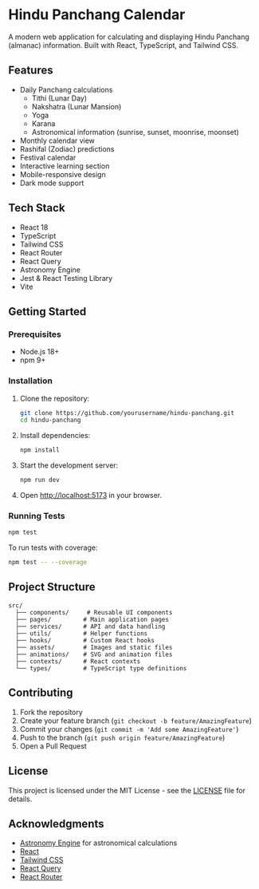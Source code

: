 # Hindu Panchang Calendar

A modern web application for calculating and displaying Hindu Panchang (almanac) information. Built with React, TypeScript, and Tailwind CSS.

## Features

- Daily Panchang calculations
  - Tithi (Lunar Day)
  - Nakshatra (Lunar Mansion)
  - Yoga
  - Karana
  - Astronomical information (sunrise, sunset, moonrise, moonset)
- Monthly calendar view
- Rashifal (Zodiac) predictions
- Festival calendar
- Interactive learning section
- Mobile-responsive design
- Dark mode support

## Tech Stack

- React 18
- TypeScript
- Tailwind CSS
- React Router
- React Query
- Astronomy Engine
- Jest & React Testing Library
- Vite

## Getting Started

### Prerequisites

- Node.js 18+
- npm 9+

### Installation

1. Clone the repository:
   ```bash
   git clone https://github.com/yourusername/hindu-panchang.git
   cd hindu-panchang
   ```

2. Install dependencies:
   ```bash
   npm install
   ```

3. Start the development server:
   ```bash
   npm run dev
   ```

4. Open [http://localhost:5173](http://localhost:5173) in your browser.

### Running Tests

```bash
npm test
```

To run tests with coverage:
```bash
npm test -- --coverage
```

## Project Structure

```
src/
  ├── components/     # Reusable UI components
  ├── pages/         # Main application pages
  ├── services/      # API and data handling
  ├── utils/         # Helper functions
  ├── hooks/         # Custom React hooks
  ├── assets/        # Images and static files
  ├── animations/    # SVG and animation files
  ├── contexts/      # React contexts
  └── types/         # TypeScript type definitions
```

## Contributing

1. Fork the repository
2. Create your feature branch (`git checkout -b feature/AmazingFeature`)
3. Commit your changes (`git commit -m 'Add some AmazingFeature'`)
4. Push to the branch (`git push origin feature/AmazingFeature`)
5. Open a Pull Request

## License

This project is licensed under the MIT License - see the [LICENSE](LICENSE) file for details.

## Acknowledgments

- [Astronomy Engine](https://github.com/cosinekitty/astronomy) for astronomical calculations
- [React](https://reactjs.org/)
- [Tailwind CSS](https://tailwindcss.com/)
- [React Query](https://tanstack.com/query/latest)
- [React Router](https://reactrouter.com/) 